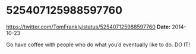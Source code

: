 # 525407125988597760
https://twitter.com/TomFrankly/status/525407125988597760
**Date:** 2014-10-23

Go have coffee with people who do what you’d eventually like to do. DO IT!
